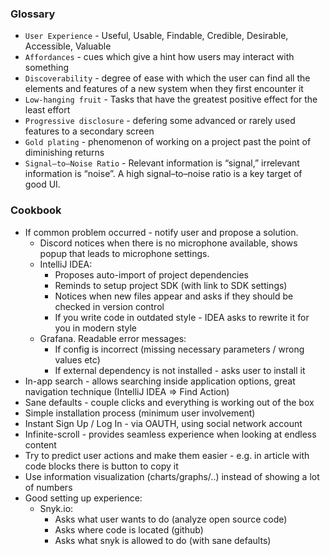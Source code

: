 
### Glossary
* `User Experience` - Useful, Usable, Findable, Credible, Desirable, Accessible, Valuable
* `Affordances` - cues which give a hint how users may interact with something
* `Discoverability` - degree of ease with which the user can find all the elements and features of a new system when they first encounter it
* `Low-hanging fruit` - Tasks that have the greatest positive effect for the least effort
* `Progressive disclosure` - defering some advanced or rarely used features to a secondary screen
* `Gold plating` - phenomenon of working on a project past the point of diminishing returns
* `Signal–to–Noise Ratio` - Relevant information is “signal,” irrelevant information is “noise”. A high signal–to–noise ratio is a key target of good UI.

### Cookbook
* If common problem occurred - notify user and propose a solution.
	* Discord notices when there is no microphone available, shows popup that leads to microphone settings.
	* IntelliJ IDEA:
		* Proposes auto-import of project dependencies
		* Reminds to setup project SDK (with link to SDK settings)
		* Notices when new files appear and asks if they should be checked in version control
		* If you write code in outdated style - IDEA asks to rewrite it for you in modern style
    * Grafana. Readable error messages:
        * If config is incorrect (missing necessary parameters / wrong values etc)
        * If external dependency is not installed - asks user to install it 
* In-app search - allows searching inside application options, great navigation technique (IntelliJ IDEA => Find Action)
* Sane defaults - couple clicks and everything is working out of the box
* Simple installation process (minimum user involvement)
* Instant Sign Up / Log In - via OAUTH, using social network account
* Infinite-scroll - provides seamless experience when looking at endless content
* Try to predict user actions and make them easier - e.g. in article with code blocks there is button to copy it
* Use information visualization (charts/graphs/..) instead of showing a lot of numbers
* Good setting up experience:
    * Snyk.io:
        * Asks what user wants to do (analyze open source code)
        * Asks where code is located (github)
        * Asks what snyk is allowed to do (with sane defaults)
